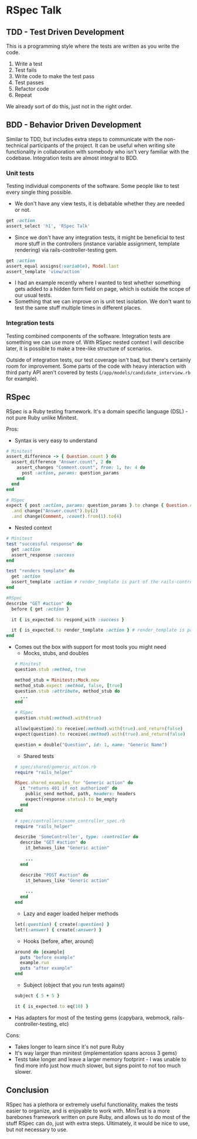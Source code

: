 # RSpec Talk

## TDD - Test Driven Development
This is a programming style where the tests are written as you write the code.

1. Write a test
2. Test fails
3. Write code to make the test pass
4. Test passes
5. Refactor code
6. Repeat

We already sort of do this, just not in the right order.

## BDD - Behavior Driven Development

Similar to TDD, but includes extra steps to communicate with the non-technical participants of the project. It can be useful when writing site functionality in collaboration with somebody who isn't very familiar with the codebase. Integration tests are almost integral to BDD.

### Unit tests

Testing individual components of the software. Some people like to test every single thing possible.
* We don't have any view tests, it is debatable whether they are needed or not.
```ruby
get :action
assert_select 'h1', 'RSpec Talk'
```
* Since we don't have any integration tests, it might be beneficial to test more stuff in the controllers (instance variable assignment, template rendering) via rails-controller-testing gem.
```ruby
get :action
assert_equal assigns(:variable), Model.last
assert_template 'view/action`
```
  * I had an example recently where I wanted to test whether something gets added to a hidden form field on page, which is outside the scope of our usual tests.
* Something that we can improve on is unit test isolation. We don't want to test the same stuff multiple times in different places.

### Integration tests

Testing combined components of the software. Integration tests are something we can use more of. With RSpec nested context I will describe later, it is possible to make a tree-like structure of scenarios.

Outside of integration tests, our test coverage isn't bad, but there's certainly room for improvement. Some parts of the code with heavy interaction with third party API aren't covered by tests (`/app/models/candidate_interview.rb` for example).

## RSpec

RSpec is a Ruby testing framework. It's a domain specific language (DSL) - not pure Ruby unlike Minitest.

Pros:

* Syntax is very easy to understand
```ruby
# Minitest
assert_difference -> { Question.count } do
  assert_difference "Answer.count", 2 do
    assert_changes "Comment.count", from: 1, to: 4 do
      post :action, params: question_params
    end
  end
end

# RSpec
expect { post :action, params: question_params }.to change { Question.count }
  .and change("Answer.count").by(2)
  .and change(Comment, :count).from(1).to(4)
```
* Nested context
```ruby
# Minitest
test "successful response" do
  get :action
  assert_response :success
end

test "renders template" do
  get :action
  assert_template :action # render_template is part of the rails-controller-testing gem
end

#RSpec
describe "GET #action" do
  before { get :action }

  it { is_expected.to respond_with :success }

  it { is_expected.to render_template :action } # render_template is part of the rails-controller-testing gem
end
```
* Comes out the box with support for most tools you might need
  * Mocks, stubs, and doubles
  ```ruby
  # Minitest
  question.stub :method, true
  
  method_stub = Minitest::Mock.new
  method_stub.expect :method, false, [true]
  question.stub :attribute, method_stub do
    ...
  end
  
  # RSpec
  question.stub(:method).with(true)
  
  allow(question).to receive(:method).with(true).and_return(false)
  expect(question).to receive(:method).with(true).and_return(false)
  
  question = double("Question", id: 1, name: "Generic Name")
  ```
  * Shared tests
  ```ruby
  # spec/shared/gemeric_action.rb
  require "rails_helper"
  
  RSpec.shared_examples_for "Generic action" do
    it "returns 401 if not authorized" do
      public_send method, path, headers: headers
      expect(response.status).to be_empty
    end
  end
  
  # spec/controllers/some_controller_spec.rb
  require "rails_helper"

  describe 'SomeController', type: :controller do
    describe "GET #action" do
      it_behaves_like "Generic action"
      
      ...
    end

    describe "POST #action" do
      it_behaves_like "Generic action"
      
      ...
    end
  end
  ```
  * Lazy and eager loaded helper methods
  ```ruby
  let(:question) { create(:question) }
  let!(:answer) { create(:answer) }
  ```
  * Hooks (before, after, around)
  ```ruby
  around do |example|
    puts "before example"
    example.run
    puts "after example"
  end
  ```
  * Subject (object that you run tests against)
  ```ruby
  subject { 5 + 5 }
  
  it { is_expected.to eq(10) }
  ```
* Has adapters for most of the testing gems (capybara, webmock, rails-controller-testing, etc)

Cons:

* Takes longer to learn since it's not pure Ruby
* It's way larger than minitest (implementation spans across 3 gems)
* Tests take longer and leave a larger memory footprint - I was unable to find more info just how much slower, but signs point to not too much slower.

## Conclusion

RSpec has a plethora or extremely useful functionality, makes the tests easier to organize, and is enjoyable to work with. MiniTest is a more barebones framework written on pure Ruby, and allows us to do most of the stuff RSpec can do, just with extra steps. Ultimately, it would be nice to use, but not necessary to use.
